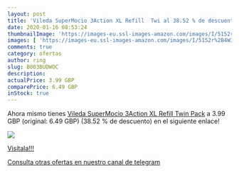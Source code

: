```yaml
---
layout: post
title: 'Vileda SuperMocio 3Action XL Refill  Twi al 38.52 % de descuento'
date: 2020-01-16 08:53:24
thumbnailImage: 'https://images-eu.ssl-images-amazon.com/images/I/5152r%2B4W3qL._SL200_.jpg'
images: [ 'https://images-eu.ssl-images-amazon.com/images/I/5152r%2B4W3qL._SL200_.jpg' ]
comments: true
category: ofertas
author: ring
slug: B003BUDWOC
description:
actualPrice: 3.99 GBP
comparePrice: 6.49 GBP
inStock: true
---
```


Ahora mismo tienes [Vileda SuperMocio 3Action XL Refill  Twin Pack](https://www.amazon.com/dp/B003BUDWOC/?tag=redken08-20) a 3.99 GBP (original: 6.49 GBP) (38.52 %  de descuento) en el siguiente enlace!

[![](https://images-eu.ssl-images-amazon.com/images/I/5152r%2B4W3qL._SL200_.jpg)](https://www.amazon.com/dp/B003BUDWOC/?tag=redken08-20)

[Visítala!!!](https://www.amazon.com/dp/B003BUDWOC/?tag=redken08-20)

[Consulta otras ofertas en nuestro canal de telegram](https://t.me/s/ofertas25)
